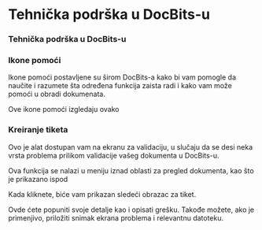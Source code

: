 # Tehnička podrška u DocBits-u

### Tehnička podrška u DocBits-u <a href="#hy7z6t7p8psl" id="hy7z6t7p8psl"></a>

### **Ikone pomoći** <a href="#gvm1kp4bwvnd" id="gvm1kp4bwvnd"></a>

Ikone pomoći postavljene su širom DocBits-a kako bi vam pomogle da naučite i razumete šta određena funkcija zaista radi i kako vam može pomoći u obradi dokumenata.

Ove ikone pomoći izgledaju ovako

### **Kreiranje tiketa** <a href="#id-2mb0mw2kxioz" id="id-2mb0mw2kxioz"></a>

Ovo je alat dostupan vam na ekranu za validaciju, u slučaju da se desi neka vrsta problema prilikom validacije vašeg dokumenta u DocBits-u.

Ova funkcija se nalazi u meniju iznad oblasti za pregled dokumenta, kao što je prikazano ispod

Kada kliknete, biće vam prikazan sledeći obrazac za tiket.

Ovde ćete popuniti svoje detalje kao i opisati grešku. Takođe možete, ako je primenjivo, priložiti snimak ekrana problema i relevantnu datoteku.
